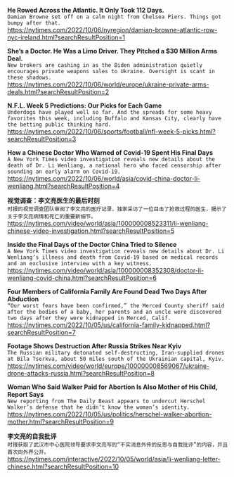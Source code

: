 **He Rowed Across the Atlantic. It Only Took 112 Days.**\
`Damian Browne set off on a calm night from Chelsea Piers. Things got bumpy after that.`\
https://nytimes.com/2022/10/06/nyregion/damian-browne-atlantic-row-nyc-ireland.html?searchResultPosition=1

**She’s a Doctor. He Was a Limo Driver. They Pitched a $30 Million Arms Deal.**\
`New brokers are cashing in as the Biden administration quietly encourages private weapons sales to Ukraine. Oversight is scant in these shadows.`\
https://nytimes.com/2022/10/06/world/europe/ukraine-private-arms-deals.html?searchResultPosition=2

**N.F.L. Week 5 Predictions: Our Picks for Each Game**\
`Underdogs have played well so far. And the spreads for some heavy favorites this week, including Buffalo and Kansas City, clearly have the betting public thinking hard.`\
https://nytimes.com/2022/10/06/sports/football/nfl-week-5-picks.html?searchResultPosition=3

**How a Chinese Doctor Who Warned of Covid-19 Spent His Final Days**\
`A New York Times video investigation reveals new details about the death of Dr. Li Wenliang, a national hero who faced censorship after sounding an early alarm on Covid-19.`\
https://nytimes.com/2022/10/06/world/asia/covid-china-doctor-li-wenliang.html?searchResultPosition=4

**视觉调查：李文亮医生的最后时刻**\
`时报的视觉调查团队审阅了李文亮的医疗记录，独家采访了一位目击了抢救过程的医生，揭示了关于李文亮病情和死亡的重要新细节。`\
https://nytimes.com/video/world/asia/100000008523311/li-wenliang-chinese-video-investigation.html?searchResultPosition=5

**Inside the Final Days of the Doctor China Tried to Silence**\
`A New York Times video investigation reveals new details about Dr. Li Wenliang’s illness and death from Covid-19 based on medical records and an exclusive interview with a key witness.`\
https://nytimes.com/video/world/asia/100000008352308/doctor-li-wenliang-covid-china.html?searchResultPosition=6

**Four Members of California Family Are Found Dead Two Days After Abduction**\
`“Our worst fears have been confirmed,” the Merced County sheriff said after the bodies of a baby, her parents and an uncle were discovered two days after they were kidnapped in Merced, Calif.`\
https://nytimes.com/2022/10/05/us/california-family-kidnapped.html?searchResultPosition=7

**Footage Shows Destruction After Russia Strikes Near Kyiv**\
`The Russian military detonated self-destructing, Iran-supplied drones at Bila Tserkva, about 50 miles south of the Ukrainian capital, Kyiv.`\
https://nytimes.com/video/world/europe/100000008569067/ukraine-drone-attacks-russia.html?searchResultPosition=8

**Woman Who Said Walker Paid for Abortion Is Also Mother of His Child, Report Says**\
`New reporting from The Daily Beast appears to undercut Herschel Walker’s defense that he didn’t know the woman’s identity.`\
https://nytimes.com/2022/10/05/us/politics/herschel-walker-abortion-mother.html?searchResultPosition=9

**李文亮的自我批评**\
`时报获取了武汉市中心医院领导要求李文亮写的“不实消息外传的反思与自我批评”的内容，并且首次向外界公开。`\
https://nytimes.com/interactive/2022/10/05/world/asia/li-wenliang-letter-chinese.html?searchResultPosition=10

